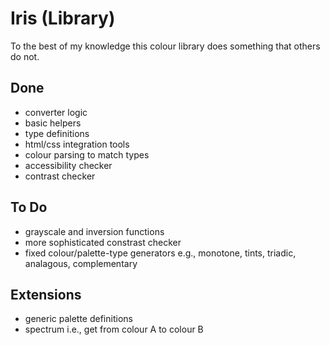 # Iris (Library)

To the best of my knowledge this colour library does something that others do not.
## Done
- converter logic
- basic helpers
- type definitions
- html/css integration tools
- colour parsing to match types
- accessibility checker
- contrast checker

## To Do
- grayscale and inversion functions
- more sophisticated constrast checker
- fixed colour/palette-type generators e.g., monotone, tints, triadic, analagous, complementary

## Extensions
- generic palette definitions
- spectrum i.e., get from colour A to colour B
